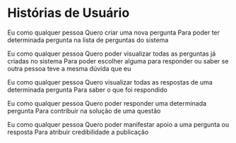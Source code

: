 # Histórias de Usuário

Eu como qualquer pessoa
Quero criar uma nova pergunta 
Para poder ter determinada pergunta na lista de perguntas do sistema

Eu como qualquer pessoa
Quero poder visualizar todas as perguntas já criadas no sistema
Para poder escolher alguma para responder ou saber se outra pessoa teve a mesma dúvida que eu

Eu como qualquer pessoa
Quero visualizar todas as respostas de uma determinada pergunta
Para saber o que foi respondido

Eu como qualquer pessoa
Quero poder responder uma determinada pergunta 
Para contribuir na solução de uma questão

Eu como qualquer pessoa
Quero poder manifestar apoio a uma pergunta ou resposta
Para atribuir credibilidade a publicação

